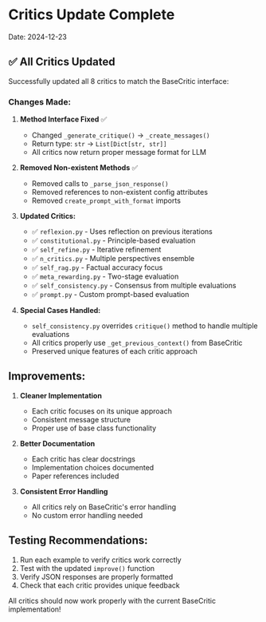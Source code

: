 # Critics Update Complete

Date: 2024-12-23

## ✅ All Critics Updated

Successfully updated all 8 critics to match the BaseCritic interface:

### Changes Made:

1. **Method Interface Fixed** ✅
   - Changed `_generate_critique()` → `_create_messages()`
   - Return type: `str` → `List[Dict[str, str]]`
   - All critics now return proper message format for LLM

2. **Removed Non-existent Methods** ✅
   - Removed calls to `_parse_json_response()`
   - Removed references to non-existent config attributes
   - Removed `create_prompt_with_format` imports

3. **Updated Critics:**
   - ✅ `reflexion.py` - Uses reflection on previous iterations
   - ✅ `constitutional.py` - Principle-based evaluation
   - ✅ `self_refine.py` - Iterative refinement
   - ✅ `n_critics.py` - Multiple perspectives ensemble
   - ✅ `self_rag.py` - Factual accuracy focus
   - ✅ `meta_rewarding.py` - Two-stage evaluation
   - ✅ `self_consistency.py` - Consensus from multiple evaluations
   - ✅ `prompt.py` - Custom prompt-based evaluation

4. **Special Cases Handled:**
   - `self_consistency.py` overrides `critique()` method to handle multiple evaluations
   - All critics properly use `_get_previous_context()` from BaseCritic
   - Preserved unique features of each critic approach

## Improvements:

1. **Cleaner Implementation**
   - Each critic focuses on its unique approach
   - Consistent message structure
   - Proper use of base class functionality

2. **Better Documentation**
   - Each critic has clear docstrings
   - Implementation choices documented
   - Paper references included

3. **Consistent Error Handling**
   - All critics rely on BaseCritic's error handling
   - No custom error handling needed

## Testing Recommendations:

1. Run each example to verify critics work correctly
2. Test with the updated `improve()` function
3. Verify JSON responses are properly formatted
4. Check that each critic provides unique feedback

All critics should now work properly with the current BaseCritic implementation!